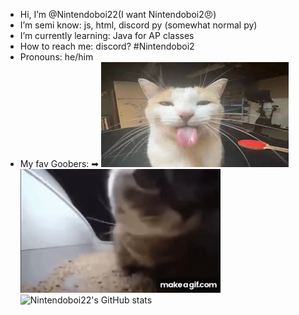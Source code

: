 -  Hi, I’m @Nintendoboi22(I want Nintendoboi2😠)
-  I’m semi know: js, html, discord py (somewhat normal py)
-  I’m currently learning: Java for AP classes
-  How to reach me: discord? #Nintendoboi2
-  Pronouns: he/him
-  My fav Goobers: ➡
![fortnite](cover3.jpg)
![kittie](gRE6UG.gif)
![Nintendoboi22's GitHub stats](https://github-readme-stats.vercel.app/api?username=nintendoboi22&show_icons=true&theme=synthwave&hide=prs,issues)

